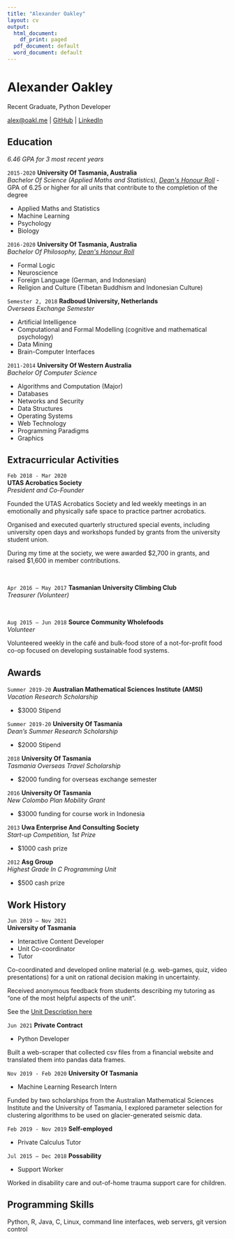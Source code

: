 ```yaml
---
title: "Alexander Oakley"
layout: cv
output:
  html_document:
    df_print: paged
  pdf_document: default
  word_document: default
---
```

# Alexander Oakley
Recent Graduate, Python Developer

<div id="webaddress">
<a href="alex@oakl.me">alex@oakl.me</a>
| <a href="https://github.com/oakla">GitHub</a>
  | <a href="https://www.linkedin.com/in/alexander-oakley-82407498/">LinkedIn</a>
</div>


## Education
_6.46 GPA for 3 most recent years_ 

`2015-2020`
__University Of Tasmania, Australia__  
_Bachelor Of Science (Applied Maths and Statistics), [Dean's Honour Roll](https://www.utas.edu.au/__data/assets/pdf_file/0004/1427521/CoSE-Outstanding-Achievers-2020-.pdf)_ - GPA of 6.25 or higher for all units that contribute to the completion of the degree

- Applied Maths and Statistics
- Machine Learning
- Psychology
- Biology


`2016-2020`
__University Of Tasmania, Australia__  
_Bachelor Of Philosophy, [Dean's Honour Roll](https://www.utas.edu.au/__data/assets/pdf_file/0008/1548251/2021-CoSE-Outstanding-Achievers-August-2021.pdf)_  


- Formal Logic
- Neuroscience
- Foreign Language (German, and Indonesian)
- Religion and Culture (Tibetan Buddhism and Indonesian Culture)



`Semester 2, 2018`
__Radboud University, Netherlands__  
_Overseas Exchange Semester_

- Artificial Intelligence
- Computational and Formal Modelling (cognitive and mathematical psychology)
- Data Mining
- Brain-Computer Interfaces


`2011-2014`
__University Of Western Australia__  
_Bachelor Of Computer Science_

- Algorithms and Computation (Major)
- Databases
- Networks and Security
- Data Structures 
- Operating Systems
- Web Technology
- Programming Paradigms
- Graphics

## Extracurricular Activities  
  
`Feb 2018 - Mar 2020`  
__UTAS Acrobatics Society__  
_President and Co-Founder_  

Founded the UTAS Acrobatics Society and led weekly meetings in an emotionally and physically safe space to practice partner acrobatics. 

Organised and executed quarterly structured special events, including university open days and workshops funded by grants from the university student union.

During my time at the society, we were awarded $2,700 in grants, and raised $1,600 in member contributions.  
  
<br>  

`Apr 2016 – May 2017` 
__Tasmanian University Climbing Club__  
_Treasurer (Volunteer)_  
  
<br>  

`Aug 2015 – Jun 2018` 
__Source Community Wholefoods__  
_Volunteer_

Volunteered weekly in the café and bulk-food store of a not-for-profit food co-op focused on developing sustainable food systems.  



## Awards

`Summer 2019-20`
__Australian Mathematical Sciences Institute (AMSI)__  
_Vacation Research Scholarship_
- $3000 Stipend

`Summer 2019-20`
__University Of Tasmania__  
_Dean’s Summer Research Scholarship_
- $2000 Stipend

`2018`
__University Of Tasmania__  
_Tasmania Overseas Travel Scholarship_  
- $2000 funding for overseas exchange semester  

`2016`
__University Of Tasmania__  
_New Colombo Plan Mobility Grant_  
- $3000 funding for course work in Indonesia

`2013`
__Uwa Enterprise And Consulting Society__  
_Start-up Competition, 1st Prize_
- $1000 cash prize

`2012`
__Asg Group__  
_Highest Grade In C Programming Unit_ 
- $500 cash prize  


## Work History

`Jun 2019 – Nov 2021`  
__University of Tasmania__

- Interactive Content Developer
- Unit Co-coordinator
- Tutor

Co-coordinated and developed online material (e.g. web-games, quiz, video presentations) for a unit on rational decision making in uncertainty.

Received anonymous feedback from students describing my tutoring as “one of the most helpful aspects of the unit”.

See the [Unit Description here](https://www.utas.edu.au/courses/chm/units/psy115-big-decisions!-rational-belief-and-action-in-an-uncertain-world?year=2021&SQ_CONTEXT_NAME=2021&SQ_ACTION=set_context)  

`Jun 2021`
__Private Contract__

- Python Developer

Built a web-scraper that collected csv files from a financial website and translated them into pandas data frames.  

`Nov 2019 - Feb 2020`
__University Of Tasmania__

- Machine Learning Research Intern

Funded by two scholarships from the Australian Mathematical Sciences Institute and the University of Tasmania, I explored parameter selection for clustering algorithms to be used on glacier-generated seismic data.  

`Feb 2019 - Nov 2019`
__Self-employed__

- Private Calculus Tutor  


`Jul 2015 – Dec 2018`
__Possability__

- Support Worker

Worked in disability care and out-of-home trauma support care for children.  


## Programming Skills

Python, R, Java, C, Linux, command line interfaces, web servers, git version control  


<!-- ### Footer

Last updated: Jan 2022 -->


